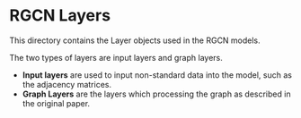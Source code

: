 # RGCN Layers
This directory contains the Layer objects used in the RGCN models.

The two types of layers are input layers and graph layers.

* **Input layers** are used to input non-standard data into the model, such as the adjacency matrices.
* **Graph Layers** are the layers which processing the graph as described in the original paper.
